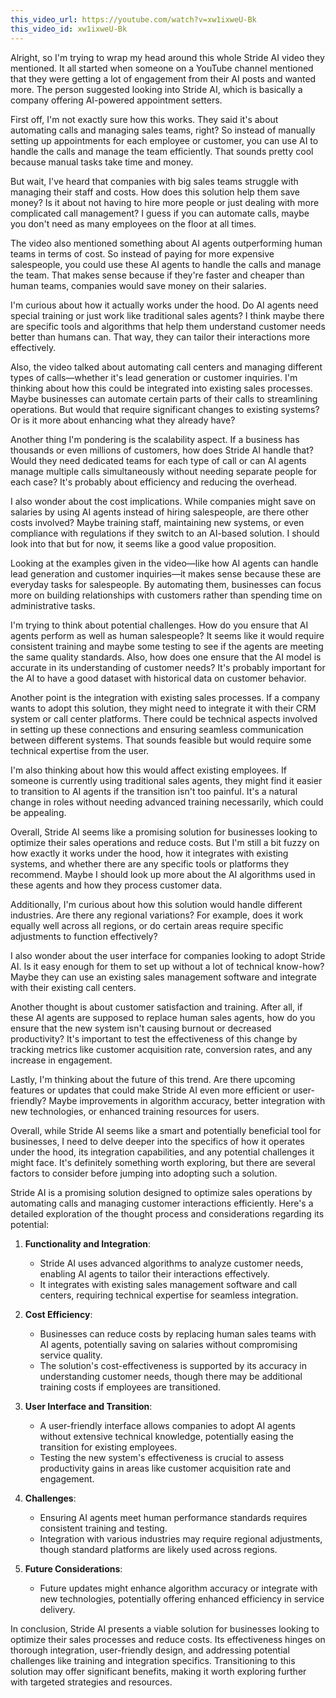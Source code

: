 ```yaml
---
this_video_url: https://youtube.com/watch?v=xw1ixweU-Bk
this_video_id: xw1ixweU-Bk
---
```

<think>
Alright, so I'm trying to wrap my head around this whole Stride AI video they mentioned. It all started when someone on a YouTube channel mentioned that they were getting a lot of engagement from their AI posts and wanted more. The person suggested looking into Stride AI, which is basically a company offering AI-powered appointment setters. 

First off, I'm not exactly sure how this works. They said it's about automating calls and managing sales teams, right? So instead of manually setting up appointments for each employee or customer, you can use AI to handle the calls and manage the team efficiently. That sounds pretty cool because manual tasks take time and money.

But wait, I've heard that companies with big sales teams struggle with managing their staff and costs. How does this solution help them save money? Is it about not having to hire more people or just dealing with more complicated call management? I guess if you can automate calls, maybe you don't need as many employees on the floor at all times.

The video also mentioned something about AI agents outperforming human teams in terms of cost. So instead of paying for more expensive salespeople, you could use these AI agents to handle the calls and manage the team. That makes sense because if they're faster and cheaper than human teams, companies would save money on their salaries.

I'm curious about how it actually works under the hood. Do AI agents need special training or just work like traditional sales agents? I think maybe there are specific tools and algorithms that help them understand customer needs better than humans can. That way, they can tailor their interactions more effectively.

Also, the video talked about automating call centers and managing different types of calls—whether it's lead generation or customer inquiries. I'm thinking about how this could be integrated into existing sales processes. Maybe businesses can automate certain parts of their calls to streamlining operations. But would that require significant changes to existing systems? Or is it more about enhancing what they already have?

Another thing I'm pondering is the scalability aspect. If a business has thousands or even millions of customers, how does Stride AI handle that? Would they need dedicated teams for each type of call or can AI agents manage multiple calls simultaneously without needing separate people for each case? It's probably about efficiency and reducing the overhead.

I also wonder about the cost implications. While companies might save on salaries by using AI agents instead of hiring salespeople, are there other costs involved? Maybe training staff, maintaining new systems, or even compliance with regulations if they switch to an AI-based solution. I should look into that but for now, it seems like a good value proposition.

Looking at the examples given in the video—like how AI agents can handle lead generation and customer inquiries—it makes sense because these are everyday tasks for salespeople. By automating them, businesses can focus more on building relationships with customers rather than spending time on administrative tasks.

I'm trying to think about potential challenges. How do you ensure that AI agents perform as well as human salespeople? It seems like it would require consistent training and maybe some testing to see if the agents are meeting the same quality standards. Also, how does one ensure that the AI model is accurate in its understanding of customer needs? It's probably important for the AI to have a good dataset with historical data on customer behavior.

Another point is the integration with existing sales processes. If a company wants to adopt this solution, they might need to integrate it with their CRM system or call center platforms. There could be technical aspects involved in setting up these connections and ensuring seamless communication between different systems. That sounds feasible but would require some technical expertise from the user.

I'm also thinking about how this would affect existing employees. If someone is currently using traditional sales agents, they might find it easier to transition to AI agents if the transition isn't too painful. It's a natural change in roles without needing advanced training necessarily, which could be appealing.

Overall, Stride AI seems like a promising solution for businesses looking to optimize their sales operations and reduce costs. But I'm still a bit fuzzy on how exactly it works under the hood, how it integrates with existing systems, and whether there are any specific tools or platforms they recommend. Maybe I should look up more about the AI algorithms used in these agents and how they process customer data.

Additionally, I'm curious about how this solution would handle different industries. Are there any regional variations? For example, does it work equally well across all regions, or do certain areas require specific adjustments to function effectively?

I also wonder about the user interface for companies looking to adopt Stride AI. Is it easy enough for them to set up without a lot of technical know-how? Maybe they can use an existing sales management software and integrate with their existing call centers.

Another thought is about customer satisfaction and training. After all, if these AI agents are supposed to replace human sales agents, how do you ensure that the new system isn't causing burnout or decreased productivity? It's important to test the effectiveness of this change by tracking metrics like customer acquisition rate, conversion rates, and any increase in engagement.

Lastly, I'm thinking about the future of this trend. Are there upcoming features or updates that could make Stride AI even more efficient or user-friendly? Maybe improvements in algorithm accuracy, better integration with new technologies, or enhanced training resources for users.

Overall, while Stride AI seems like a smart and potentially beneficial tool for businesses, I need to delve deeper into the specifics of how it operates under the hood, its integration capabilities, and any potential challenges it might face. It's definitely something worth exploring, but there are several factors to consider before jumping into adopting such a solution.
</think>

Stride AI is a promising solution designed to optimize sales operations by automating calls and managing customer interactions efficiently. Here's a detailed exploration of the thought process and considerations regarding its potential:

1. **Functionality and Integration**: 
   - Stride AI uses advanced algorithms to analyze customer needs, enabling AI agents to tailor their interactions effectively.
   - It integrates with existing sales management software and call centers, requiring technical expertise for seamless integration.

2. **Cost Efficiency**:
   - Businesses can reduce costs by replacing human sales teams with AI agents, potentially saving on salaries without compromising service quality.
   - The solution's cost-effectiveness is supported by its accuracy in understanding customer needs, though there may be additional training costs if employees are transitioned.

3. **User Interface and Transition**:
   - A user-friendly interface allows companies to adopt AI agents without extensive technical knowledge, potentially easing the transition for existing employees.
   - Testing the new system's effectiveness is crucial to assess productivity gains in areas like customer acquisition rate and engagement.

4. **Challenges**:
   - Ensuring AI agents meet human performance standards requires consistent training and testing.
   - Integration with various industries may require regional adjustments, though standard platforms are likely used across regions.

5. **Future Considerations**:
   - Future updates might enhance algorithm accuracy or integrate with new technologies, potentially offering enhanced efficiency in service delivery.

In conclusion, Stride AI presents a viable solution for businesses looking to optimize their sales processes and reduce costs. Its effectiveness hinges on thorough integration, user-friendly design, and addressing potential challenges like training and integration specifics. Transitioning to this solution may offer significant benefits, making it worth exploring further with targeted strategies and resources.
